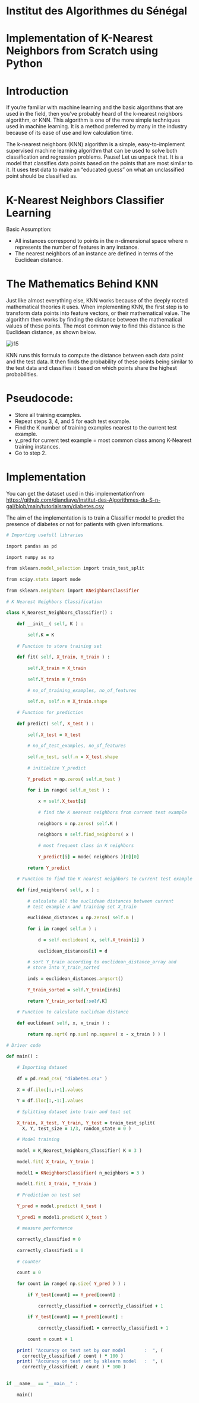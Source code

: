 
# Institut des Algorithmes du Sénégal

# Implementation of K-Nearest Neighbors from Scratch using Python


# Introduction

If you’re familiar with machine learning and the basic algorithms that are used in the field, then you’ve probably heard of the k-nearest neighbors algorithm, or KNN. This algorithm is one of the more simple techniques used in machine learning. It is a method preferred by many in the industry because of its ease of use and low calculation time.

The k-nearest neighbors (KNN) algorithm is a simple, easy-to-implement supervised machine learning algorithm that can be used to solve both classification and regression problems. Pause! Let us unpack that. It is a model that classifies data points based on the points that are most similar to it. It uses test data to make an “educated guess” on what an unclassified point should be classified as.

# K-Nearest Neighbors Classifier Learning 

Basic Assumption:

- All instances correspond to points in the n-dimensional space where n represents the number of features in any instance.
- The nearest neighbors of an instance are defined in terms of the Euclidean distance.

# The Mathematics Behind KNN

Just like almost everything else, KNN works because of the deeply rooted mathematical theories it uses. When implementing KNN, the first step is to transform data points into feature vectors, or their mathematical value. The algorithm then works by finding the distance between the mathematical values of these points. The most common way to find this distance is the Euclidean distance, as shown below.

![i15](https://user-images.githubusercontent.com/41585144/117339594-35782a00-aea0-11eb-9e3f-d4720b0631b0.png)

KNN runs this formula to compute the distance between each data point and the test data. It then finds the probability of these points being similar to the test data and classifies it based on which points share the highest probabilities.

# Pseudocode:

- Store all training examples.
- Repeat steps 3, 4, and 5 for each test example.
- Find the K number of training examples nearest to the current test example.
- y_pred for current test example =  most common class among K-Nearest training instances.
- Go to step 2.


# Implementation

You can get the dataset used in this implementationfrom https://github.com/diandiaye/Institut-des-Algorithmes-du-S-n-gal/blob/main/tutorialsram/diabetes.csv

The aim of the implementation is to train a Classifier model to predict the presence of diabetes or not for patients with given informations.

```ruby
# Importing usefull libraries
  
import pandas as pd
  
import numpy as np
  
from sklearn.model_selection import train_test_split
  
from scipy.stats import mode
  
from sklearn.neighbors import KNeighborsClassifier
  
# K Nearest Neighbors Classification
  
class K_Nearest_Neighbors_Classifier() : 
      
    def __init__( self, K ) :
          
        self.K = K
          
    # Function to store training set
          
    def fit( self, X_train, Y_train ) :
          
        self.X_train = X_train
          
        self.Y_train = Y_train
          
        # no_of_training_examples, no_of_features
          
        self.m, self.n = X_train.shape
      
    # Function for prediction
          
    def predict( self, X_test ) :
          
        self.X_test = X_test
          
        # no_of_test_examples, no_of_features
          
        self.m_test, self.n = X_test.shape
          
        # initialize Y_predict
          
        Y_predict = np.zeros( self.m_test )
          
        for i in range( self.m_test ) :
              
            x = self.X_test[i]
              
            # find the K nearest neighbors from current test example
              
            neighbors = np.zeros( self.K )
              
            neighbors = self.find_neighbors( x )
              
            # most frequent class in K neighbors
              
            Y_predict[i] = mode( neighbors )[0][0]    
              
        return Y_predict
      
    # Function to find the K nearest neighbors to current test example
            
    def find_neighbors( self, x ) :
          
        # calculate all the euclidean distances between current 
        # test example x and training set X_train
          
        euclidean_distances = np.zeros( self.m )
          
        for i in range( self.m ) :
              
            d = self.euclidean( x, self.X_train[i] )
              
            euclidean_distances[i] = d
          
        # sort Y_train according to euclidean_distance_array and 
        # store into Y_train_sorted
          
        inds = euclidean_distances.argsort()
          
        Y_train_sorted = self.Y_train[inds]
          
        return Y_train_sorted[:self.K]
      
    # Function to calculate euclidean distance
              
    def euclidean( self, x, x_train ) :
          
        return np.sqrt( np.sum( np.square( x - x_train ) ) )
  
# Driver code
  
def main() :
      
    # Importing dataset
      
    df = pd.read_csv( "diabetes.csv" )
  
    X = df.iloc[:,:-1].values
  
    Y = df.iloc[:,-1:].values
      
    # Splitting dataset into train and test set
  
    X_train, X_test, Y_train, Y_test = train_test_split( 
      X, Y, test_size = 1/3, random_state = 0 )
      
    # Model training
      
    model = K_Nearest_Neighbors_Classifier( K = 3 )
      
    model.fit( X_train, Y_train )
      
    model1 = KNeighborsClassifier( n_neighbors = 3 )
      
    model1.fit( X_train, Y_train )
      
    # Prediction on test set
  
    Y_pred = model.predict( X_test )
      
    Y_pred1 = model1.predict( X_test )
      
    # measure performance
      
    correctly_classified = 0
      
    correctly_classified1 = 0
      
    # counter
      
    count = 0
      
    for count in range( np.size( Y_pred ) ) :
          
        if Y_test[count] == Y_pred[count] :
              
            correctly_classified = correctly_classified + 1
          
        if Y_test[count] == Y_pred1[count] :
              
            correctly_classified1 = correctly_classified1 + 1
              
        count = count + 1
          
    print( "Accuracy on test set by our model       :  ", ( 
      correctly_classified / count ) * 100 )
    print( "Accuracy on test set by sklearn model   :  ", ( 
      correctly_classified1 / count ) * 100 )
      
      
if __name__ == "__main__" : 
      
    main()
```
